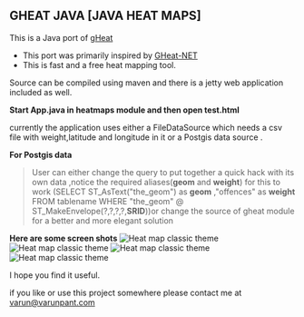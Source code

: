 GHEAT JAVA [JAVA HEAT MAPS]
---------------

This is a Java port of [gHeat](http://code.google.com/p/gheat/)

  - This port was primarily inspired by [GHeat-NET](http://www.codeproject.com/Articles/88956/GHeat-NET)
  - This is fast and a free heat mapping tool.

Source can be compiled using maven and there is a jetty web application included as well.

**Start App.java in heatmaps module and then open test.html**

 currently the application uses either a FileDataSource which needs a csv file with weight,latitude and longitude in it or a Postgis data source .

**For Postgis data**

>User can either change the query to put together a quick hack with its own data ,notice the required aliases(**geom** and **weight**) for this to work (SELECT ST_AsText("the_geom") as **geom** ,"offences" as **weight** FROM tablename WHERE "the_geom" @ ST_MakeEnvelope(?,?,?,?,**SRID**))or change the source of gheat module for a better and more elegant solution

**Here are some screen shots**
![Heat map classic theme](https://github.com/varunpant/GHEAT-JAVA/blob/master/screenshots/heatmap%201.PNG?raw=true "Classic Theme")
![Heat map classic theme](https://github.com/varunpant/GHEAT-JAVA/blob/master/screenshots/heatmap%202.PNG?raw=true "Fire Theme")
![Heat map classic theme](https://github.com/varunpant/GHEAT-JAVA/blob/master/screenshots/heatmap%203.PNG?raw=true "Neo Theme")
![Heat map classic theme](https://github.com/varunpant/GHEAT-JAVA/blob/master/screenshots/heatmap%204.PNG?raw=true "Custom Theme")

I hope you find it useful.

if you like or use this project somewhere please contact me at
varun@varunpant.com

